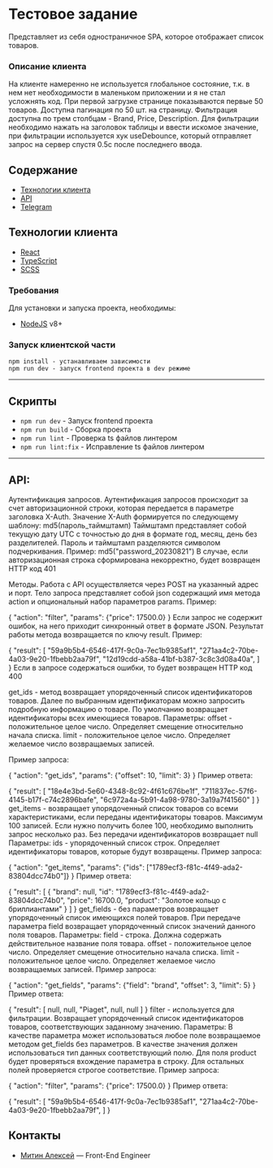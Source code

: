 # Тестовое задание

Представляет из себя одностраничное SPA, которое отображает список товаров.

### Описание клиента

На клиенте намеренно не используется глобальное состояние, т.к. в нем нет необходимости в маленьком приложении и я не стал усложнять код. При первой загрузке странице показываются первые 50 товаров. Доступна пагинация по 50 шт. на страницу. Фильтрация доступна по трем столбцам - Brand, Price, Description. Для фильтрации необходимо нажать на заголовок таблицы и ввести искомое значение, при фильтрации используется хук useDebounce, который отправляет запрос на сервер спустя 0.5с после последнего ввода.

## Содержание

- [Технологии клиента](#технологии-клиента)
- [API](#api)
- [Telegram](#Контакты)

## Технологии клиента

- [React](https://react.dev/)
- [TypeScript](https://www.typescriptlang.org/)
- [SCSS](https://sass-scss.ru/)

### Требования

Для установки и запуска проекта, необходимы:

- [NodeJS](https://nodejs.org/) v8+

### Запуск клиентской части

```
npm install - устанавливаем зависимости
npm run dev - запуск frontend проекта в dev режиме
```

---

## Скрипты

- `npm run dev` - Запуск frontend проекта
- `npm run build` - Сборка проекта
- `npm run lint` - Проверка ts файлов линтером
- `npm run lint:fix` - Исправление ts файлов линтером

---

## API:

Аутентификация запросов.
Аутентификация запросов происходит за счет авторизационной строки, которая передается в параметре заголовка X-Auth.
Значение X-Auth формируется по следующему шаблону: md5(пароль_таймштамп)
Таймштамп представляет собой текущую дату UTC с точностью до дня в формате год, месяц, день без разделителей.
Пароль и таймштамп разделяются символом подчеркивания.
Пример: md5("password_20230821")
В случае, если авторизационная строка сформирована некорректно, будет возвращен HTTP код 401

Методы.
Работа с API осуществляется через POST на указанный адрес и порт.
Тело запроса представляет собой json содержащий имя метода action и опциональный набор параметров params.
Пример:

{
"action": "filter",
"params": {"price": 17500.0}
}
Если запрос не содержит ошибок, на него приходит синхронный ответ в формате JSON.
Результат работы метода возвращается по ключу result.
Пример:

{
"result": [
"59a9b5b4-6546-417f-9c0a-7ec1b9385af1",
"271aa4c2-70be-4a03-9e20-1fbebb2aa79f",
"12d19cdd-a58a-41bf-b387-3c8c3d08a40a",
]
}
Если в запросе содержаться ошибки, то будет возвращен HTTP код 400

get_ids - метод возвращает упорядоченный список идентификаторов товаров.
Далее по выбранным идентификаторам можно запросить подробную информацию о товаре.
По умолчанию возвращает идентификаторы всех имеющиеся товаров.
Параметры:
offset - положительное целое число. Определяет смещение относительно начала списка.
limit - положительное целое число. Определяет желаемое число возвращаемых записей.

Пример запроса:

{
"action": "get_ids",
"params": {"offset": 10, "limit": 3}
}
Пример ответа:

{
"result": [
"18e4e3bd-5e60-4348-8c92-4f61c676be1f",
"711837ec-57f6-4145-b17f-c74c2896bafe",
"6c972a4a-5b91-4a98-9780-3a19a7f41560"
]
}
get_items - возвращает упорядоченный список товаров со всеми характеристиками, если переданы идентификаторы товаров.
Максимум 100 записей.
Если нужно получить более 100, необходимо выполнить запрос несколько раз. Без передачи идентификаторов возвращает null
Параметры:
ids - упорядоченный список строк. Определяет идентификаторы товаров, которые будут возвращены.
Пример запроса:

{
"action": "get_items",
"params": {"ids": ["1789ecf3-f81c-4f49-ada2-83804dcc74b0"]}
}
Пример ответа:

{
"result": [
{
"brand": null,
"id": "1789ecf3-f81c-4f49-ada2-83804dcc74b0",
"price": 16700.0,
"product": "Золотое кольцо с бриллиантами"
}
]
}
get_fields - без параметров возвращает упорядоченный список имеющихся полей товаров.
При передаче параметра field возвращает упорядоченный список значений данного поля товаров.
Параметры:
field - строка. Должна содержать действительное название поля товара.
offset - положительное целое число. Определяет смещение относительно начала списка.
limit - положительное целое число. Определяет желаемое число возвращаемых записей.
Пример запроса:

{
"action": "get_fields",
"params": {"field": "brand", "offset": 3, "limit": 5}
}
Пример ответа:

{
"result": [
null,
null,
"Piaget",
null,
null
]
}
filter - используется для фильтрации.
Возвращает упорядоченный список идентификаторов товаров, соответствующих заданному значению.
Параметры:
В качестве параметра может использоваться любое поле возвращаемое методом get_fields без параметров.
В качестве значения должен использоваться тип данных соответствующий полю.
Для поля product будет проверяться вхождение параметра в строку.
Для остальных полей проверяется строгое соответствие.
Пример запроса:

{
"action": "filter",
"params": {"price": 17500.0}
}
Пример ответа:

{
"result": [
"59a9b5b4-6546-417f-9c0a-7ec1b9385af1",
"271aa4c2-70be-4a03-9e20-1fbebb2aa79f",
]
}

## Контакты

- [Митин Алексей](https://t.me/n1kaka) — Front-End Engineer
